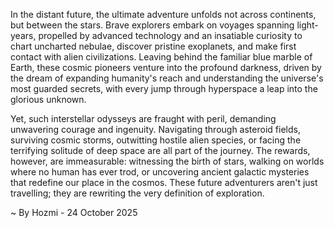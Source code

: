 
In the distant future, the ultimate adventure unfolds not across continents, but between the stars. Brave explorers embark on voyages spanning light-years, propelled by advanced technology and an insatiable curiosity to chart uncharted nebulae, discover pristine exoplanets, and make first contact with alien civilizations. Leaving behind the familiar blue marble of Earth, these cosmic pioneers venture into the profound darkness, driven by the dream of expanding humanity's reach and understanding the universe's most guarded secrets, with every jump through hyperspace a leap into the glorious unknown.

Yet, such interstellar odysseys are fraught with peril, demanding unwavering courage and ingenuity. Navigating through asteroid fields, surviving cosmic storms, outwitting hostile alien species, or facing the terrifying solitude of deep space are all part of the journey. The rewards, however, are immeasurable: witnessing the birth of stars, walking on worlds where no human has ever trod, or uncovering ancient galactic mysteries that redefine our place in the cosmos. These future adventurers aren't just travelling; they are rewriting the very definition of exploration.

~ By Hozmi - 24 October 2025

